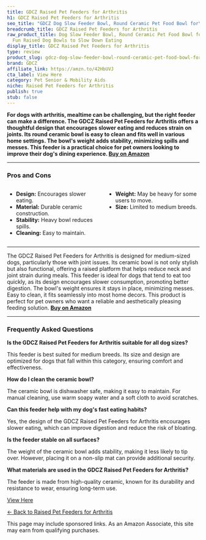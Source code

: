 ```yaml
---
title: GDCZ Raised Pet Feeders for Arthritis
h1: GDCZ Raised Pet Feeders for Arthritis
seo_title: "GDCZ Dog Slow Feeder Bowl, Round Ceramic Pet Food Bowl for\u2026"
breadcrumb_title: GDCZ Raised Pet Feeders for Arthritis
raw_product_title: Dog Slow Feeder Bowl, Round Ceramic Pet Food Bowl for Medium Breed,
  Fun Raised Dog Bowls to Slow Down Eating
display_title: GDCZ Raised Pet Feeders for Arthritis
type: review
product_slug: gdcz-dog-slow-feeder-bowl-round-ceramic-pet-food-bowl-for-medium-breed-d4caefae
brand: GDCZ
affiliate_link: https://amzn.to/42HbUVJ
cta_label: View Here
category: Pet Senior & Mobility Aids
niche: Raised Pet Feeders for Arthritis
publish: true
stub: false
---
```


<div id="intro" class="full-width">
  <p><strong>For dogs with arthritis, mealtime can be challenging, but the right feeder can make a difference. The GDCZ Raised Pet Feeders for Arthritis offers a thoughtful design that encourages slower eating and reduces strain on joints. Its round ceramic bowl is easy to clean and fits well in various home settings. The bowl's weight adds stability, minimizing spills and messes. This feeder is a practical choice for pet owners looking to improve their dog's dining experience. <a href="https://amzn.to/42HbUVJ" rel="nofollow sponsored noopener" target="_blank"><strong>Buy on Amazon</strong></a></strong></p>
</div>

<hr />
<h3 id="pros-cons">Pros and Cons</h3>
<div class="pc-grid" style="display:grid;grid-template-columns:1fr 1fr;gap:16px;">
  <ul>
    <li><strong>Design:</strong> Encourages slower eating.</li>
    <li><strong>Material:</strong> Durable ceramic construction.</li>
    <li><strong>Stability:</strong> Heavy bowl reduces spills.</li>
    <li><strong>Cleaning:</strong> Easy to maintain.</li>
  </ul>
  <ul>
    <li><strong>Weight:</strong> May be heavy for some users to move.</li>
    <li><strong>Size:</strong> Limited to medium breeds.</li>
  </ul>
</div>
<hr />

<div class="full-width">
  <p>The GDCZ Raised Pet Feeders for Arthritis is designed for medium-sized dogs, particularly those with joint issues. Its ceramic bowl is not only stylish but also functional, offering a raised platform that helps reduce neck and joint strain during meals. This feeder is ideal for dogs that tend to eat too quickly, as its design encourages slower consumption, promoting better digestion. The bowl's weight ensures it stays in place, minimizing messes. Easy to clean, it fits seamlessly into most home decors. This product is perfect for pet owners who want a reliable and aesthetically pleasing feeding solution. <a href="https://amzn.to/42HbUVJ" rel="nofollow sponsored noopener" target="_blank"><strong>Buy on Amazon</strong></a></p>
</div>

<hr />
<h3 id="faqs">Frequently Asked Questions</h3>

<p><strong>Is the GDCZ Raised Pet Feeders for Arthritis suitable for all dog sizes?</strong></p>
<p>This feeder is best suited for medium breeds. Its size and design are optimized for dogs that fall within this category, ensuring comfort and effectiveness.</p>

<p><strong>How do I clean the ceramic bowl?</strong></p>
<p>The ceramic bowl is dishwasher safe, making it easy to maintain. For manual cleaning, use warm soapy water and a soft cloth to avoid scratches.</p>

<p><strong>Can this feeder help with my dog's fast eating habits?</strong></p>
<p>Yes, the design of the GDCZ Raised Pet Feeders for Arthritis encourages slower eating, which can improve digestion and reduce the risk of bloating.</p>

<p><strong>Is the feeder stable on all surfaces?</strong></p>
<p>The weight of the ceramic bowl adds stability, making it less likely to tip over. However, placing it on a non-slip mat can provide additional security.</p>

<p><strong>What materials are used in the GDCZ Raised Pet Feeders for Arthritis?</strong></p>
<p>The feeder is made from high-quality ceramic, known for its durability and resistance to wear, ensuring long-term use.</p>
<p><a class="btn" href="https://amzn.to/42HbUVJ" target="_blank" rel="nofollow sponsored noopener">View Here</a></p>
<p><a href="/roundups/pet-senior-mobility-aids/raised-pet-feeders-for-arthritis/">← Back to Raised Pet Feeders for Arthritis</a></p>
<aside class="disclosure">This page may include sponsored links. As an Amazon Associate, this site may earn from qualifying purchases.</aside>
